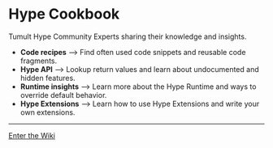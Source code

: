 # Hype Cookbook

Tumult Hype Community Experts sharing their knowledge and insights.  
* **Code recipes** ⟶ Find often used code snippets and reusable code fragments.
* **Hype API** ⟶ Lookup return values and learn about undocumented and hidden features.
* **Runtime insights** ⟶ Learn more about the Hype Runtime and ways to override default behavior.
* **Hype Extensions** ⟶ Learn how to use Hype Extensions and write your own extensions.
 

---

[Enter the Wiki](https://github.com/worldoptimizer/HypeCookBook/wiki)
